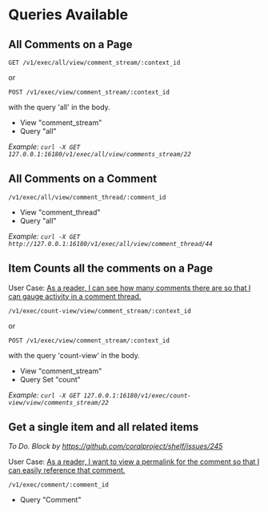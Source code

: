 # Queries Available

## All Comments on a Page

```
GET /v1/exec/all/view/comment_stream/:context_id
```

or

```
POST /v1/exec/view/comment_stream/:context_id
```
with the query 'all' in the body.

* View "comment_stream"
* Query "all"

*Example: ```curl -X GET 127.0.0.1:16180/v1/exec/all/view/comments_stream/22```*

## All Comments on a Comment

```
/v1/exec/all/view/comment_thread/:comment_id
```

* View "comment_thread"
* Query "all"

*Example: ```curl -X GET http://127.0.0.1:16180/v1/exec/all/view/comment_thread/44```*

## Item Counts all the comments on a Page

User Case: [As a reader, I can see how many comments there are so that I can gauge activity in a comment thread.](https://www.pivotaltracker.com/n/projects/1863625/stories/130309983)

```
/v1/exec/count-view/view/comment_stream/:context_id
```

or

```
POST /v1/exec/view/comment_stream/:context_id
```
with the query 'count-view' in the body.

* View "comment_stream"
* Query Set "count"

*Example: ```curl -X GET 127.0.0.1:16180/v1/exec/count-view/view/comments_stream/22```*

## Get a single item and all related items

*To Do. Block by https://github.com/coralproject/shelf/issues/245*

User Case: [As a reader, I want to view a permalink for the comment so that I can easily reference that comment.](https://www.pivotaltracker.com/n/projects/1863625/stories/130310029)

```
/v1/exec/comment/:comment_id
```

* Query "Comment"
